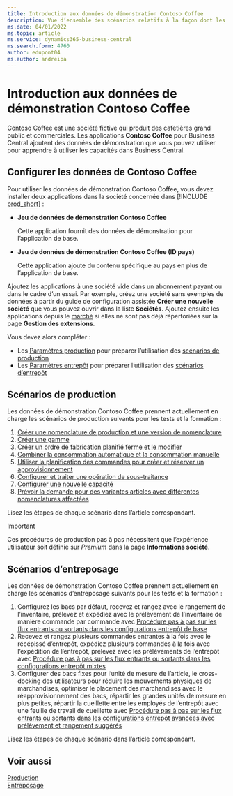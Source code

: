 ```yaml
---
title: Introduction aux données de démonstration Contoso Coffee
description: Vue d’ensemble des scénarios relatifs à la façon dont les données de démonstration Contoso Coffee peuvent vous aider à apprendre à utiliser les capacités dans Business Central.
ms.date: 04/01/2022
ms.topic: article
ms.service: dynamics365-business-central
ms.search.form: 4760
author: edupont04
ms.author: andreipa
---
```


# <a name="introduction-to-contoso-coffee-demo-data"></a><a name="introduction-to-contoso-coffee-demo-data"></a>Introduction aux données de démonstration Contoso Coffee

Contoso Coffee est une société fictive qui produit des cafetières grand public et commerciales. Les applications **Contoso Coffee** pour Business Central ajoutent des données de démonstration que vous pouvez utiliser pour apprendre à utiliser les capacités dans Business Central.  


## <a name="set-up-contoso-coffee-data"></a><a name="set-up-contoso-coffee-data"></a>Configurer les données de Contoso Coffee

Pour utiliser les données de démonstration Contoso Coffee, vous devez installer deux applications dans la société concernée dans [!INCLUDE [prod_short](../includes/prod_short.md)] :  

- **Jeu de données de démonstration Contoso Coffee**  

    Cette application fournit des données de démonstration pour l’application de base.  
- **Jeu de données de démonstration Contoso Coffee (ID pays)**  

    Cette application ajoute du contenu spécifique au pays en plus de l’application de base.

Ajoutez les applications à une société vide dans un abonnement payant ou dans le cadre d’un essai. Par exemple, créez une société sans exemples de données à partir du guide de configuration assistée **Créer une nouvelle société** que vous pouvez ouvrir dans la liste **Sociétés**. Ajoutez ensuite les applications depuis le [marché](../ui-extensions-install-uninstall.md#install) si elles ne sont pas déjà répertoriées sur la page **Gestion des extensions**.  

Vous devez alors compléter :
 - Les [Paramètres production](manufacturing/contoso-coffee-manufacturing-intro.md) pour préparer l’utilisation des [scénarios de production](#manufacturing-scenarios)
 - Les [Paramètres entrepôt](warehousing/contoso-coffee-warehousing-intro.md) pour préparer l’utilisation des [scénarios d’entrepôt](#warehousing-scenarios)

## <a name="manufacturing-scenarios"></a><a name="manufacturing-scenarios"></a>Scénarios de production

Les données de démonstration Contoso Coffee prennent actuellement en charge les scénarios de production suivants pour les tests et la formation :

1. [Créer une nomenclature de production et une version de nomenclature](manufacturing/create-new-production-bom-version.md)  
2. [Créer une gamme](manufacturing/create-new-routing.md)  
3. [Créer un ordre de fabrication planifié ferme et le modifier](manufacturing/create-firm-planned-production-order-change.md)  
4. [Combiner la consommation automatique et la consommation manuelle](manufacturing/combine-automatic-manual-flushing.md)  
5. [Utiliser la planification des commandes pour créer et réserver un approvisionnement](manufacturing/order-planning-create-reserve-supply.md)  
6. [Configurer et traiter une opération de sous-traitance](manufacturing/set-up-process-subcontracting-operation.md)  
7. [Configurer une nouvelle capacité](manufacturing/set-up-new-capacity.md)  
8. [Prévoir la demande pour des variantes articles avec différentes nomenclatures affectées](manufacturing/variants.md)  

Lisez les étapes de chaque scénario dans l’article correspondant.  

> [!IMPORTANT]
> Ces procédures de production pas à pas nécessitent que l’expérience utilisateur soit définie sur *Premium* dans la page **Informations société**.

## <a name="warehousing-scenarios"></a><a name="warehousing-scenarios"></a>Scénarios d’entreposage

Les données de démonstration Contoso Coffee prennent actuellement en charge les scénarios d’entreposage suivants pour les tests et la formation :

1.  Configurez les bacs par défaut, recevez et rangez avec le rangement de l’inventaire, prélevez et expédiez avec le prélèvement de l’inventaire de manière commande par commande avec [Procédure pas à pas sur les flux entrants ou sortants dans les configurations entrepôt de base](warehousing/warehouse-basic-flow-putaway-pick.md)
2.  Recevez et rangez plusieurs commandes entrantes à la fois avec le récépissé d’entrepôt, expédiez plusieurs commandes à la fois avec l’expédition de l’entrepôt, prélevez avec les prélèvements de l’entrepôt avec [Procédure pas à pas sur les flux entrants ou sortants dans les configurations entrepôt mixtes](warehousing/warehouse-mixed-flow-receive-pick-ship.md)
3.  Configurer des bacs fixes pour l’unité de mesure de l’article, le cross-docking des utilisateurs pour réduire les mouvements physiques de marchandises, optimiser le placement des marchandises avec le réapprovisionnement des bacs, répartir les grandes unités de mesure en plus petites, répartir la cueillette entre les employés de l’entrepôt avec une feuille de travail de cueillette avec [Procédure pas à pas sur les flux entrants ou sortants dans les configurations entrepôt avancées avec prélèvement et rangement suggérés](warehousing/warehouse-directed-flow.md)

Lisez les étapes de chaque scénario dans l’article correspondant.
   
## <a name="see-also"></a><a name="see-also"></a>Voir aussi

[Production](../production-manage-manufacturing.md)  
[Entreposage](../warehouse-manage-warehouse.md)  

